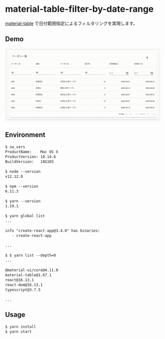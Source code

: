 # material-table-filter-by-date-range

[material-table](https://material-table.com/#/) で日付範囲指定によるフィルタリングを実現します。

## Demo

![demo](./demo.gif)

## Environment

```
$ sw_vers
ProductName:	Mac OS X
ProductVersion:	10.14.6
BuildVersion:	18G103

$ node --version
v12.12.0

$ npm --version
6.11.3

$ yarn --version
1.19.1

$ yarn global list
...

info "create-react-app@3.4.0" has binaries:
   - create-react-app

...

$ $ yarn list --depth=0
...

@material-ui/core@4.11.0
material-table@1.67.1
react@16.13.1
react-dom@16.13.1
typescript@3.7.5

...
```

## Usage

```
$ yarn install
$ yarn start
```
